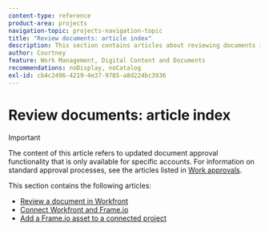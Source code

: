 ```yaml
---
content-type: reference
product-area: projects
navigation-topic: projects-navigation-topic
title: "Review documents: article index"
description: This section contains articles about reviewing documents in Adobe Workfront.
author: Courtney
feature: Work Management, Digital Content and Documents
recommendations: noDisplay, noCatalog
exl-id: cb4c2496-4219-4e37-9785-a8d224bc3936
---
```

# Review documents: article index

>[!IMPORTANT]
>
>The content of this article refers to updated document approval functionality that is only available for specific accounts. For information on standard approval processes, see the articles listed in [Work approvals](/help/quicksilver/review-and-approve-work/manage-approvals/manage-approvals.md).

This section contains the following articles:

* [Review a document in Workfront](/help/quicksilver/review-and-approve-work/document-reviews-and-approvals/review-and-approve-documents/review-a-document.md)
* [Connect Workfront and Frame.io](/help/quicksilver/review-and-approve-work/document-reviews-and-approvals/review-and-approve-documents/connect-frame-and-wf.md)
* [Add a Frame.io asset to a connected project](/help/quicksilver/review-and-approve-work/document-reviews-and-approvals/review-and-approve-documents/add-frame-asset-to-connected-project.md)